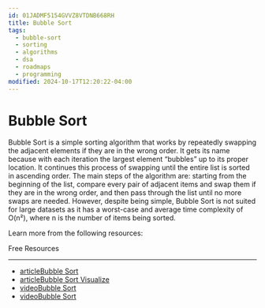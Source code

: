 ```yaml
---
id: 01JADMF5154GVVZ8VTDNB668RH
title: Bubble Sort
tags:
  - bubble-sort
  - sorting
  - algorithms
  - dsa
  - roadmaps
  - programming
modified: 2024-10-17T12:20:22-04:00
---
```

# Bubble Sort

Bubble Sort is a simple sorting algorithm that works by repeatedly swapping the adjacent elements if they are in the wrong order. It gets its name because with each iteration the largest element “bubbles” up to its proper location. It continues this process of swapping until the entire list is sorted in ascending order. The main steps of the algorithm are: starting from the beginning of the list, compare every pair of adjacent items and swap them if they are in the wrong order, and then pass through the list until no more swaps are needed. However, despite being simple, Bubble Sort is not suited for large datasets as it has a worst-case and average time complexity of O(n²), where n is the number of items being sorted.

Learn more from the following resources:

Free Resources

---

- [articleBubble Sort](https://www.w3schools.com/dsa/dsa_algo_bubblesort.php)
- [articleBubble Sort Visualize](https://www.hackerearth.com/practice/algorithms/sorting/bubble-sort/visualize/)
- [videoBubble Sort](https://www.youtube.com/watch?v=Jdtq5uKz-w4)
- [videoBubble Sort](https://www.youtube.com/watch?v=p__ETf2CKY4)